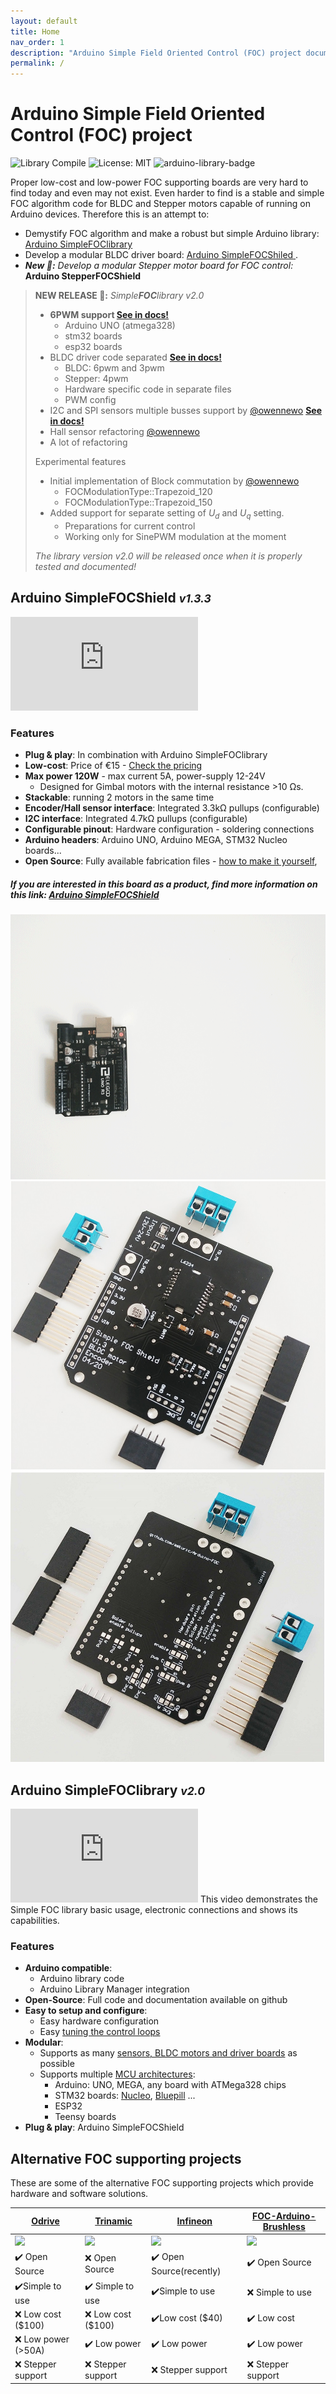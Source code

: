 ```yaml
---
layout: default
title: Home
nav_order: 1
description: "Arduino Simple Field Oriented Control (FOC) project documentation."
permalink: /
---
```

# Arduino Simple Field Oriented Control (FOC) project

![Library Compile](https://github.com/simplefoc/Arduino-FOC/workflows/Library%20Compile/badge.svg)
![License: MIT](https://img.shields.io/badge/License-MIT-yellow.svg)
![arduino-library-badge](https://www.ardu-badge.com/badge/Simple%20FOC.svg?)


Proper low-cost and low-power FOC supporting boards are very hard to find today and even may not exist. Even harder to find is a stable and simple FOC algorithm code for BLDC and Stepper motors capable of running on Arduino devices. 
Therefore this is an attempt to: 
- Demystify FOC algorithm and make a robust but simple Arduino library: [Arduino <span class="simple">Simple<span class="foc">FOC</span>library</span> ](#arduino-simplefoclibrary-v160)
- Develop a modular BLDC driver board: [Arduino <span class="simple">Simple<span class="foc">FOC</span>Shiled</span> ](arduino_simplefoc_shield_showcase).
- ***New 📢:** Develop a modular Stepper motor board for FOC control:* <b>Arduino <span class="simple">Stepper<span class="foc">FOC</span>Shield</span></b>

<blockquote class="info"><p> <b>NEW RELEASE 📢:</b> <i>Simple<b>FOC</b>library v2.0</i><br></p><ul>
<li><strong>6PWM support </strong>  <b><a href="drivers_config">See in docs!</a></b>
  <ul>
    <li>Arduino UNO (atmega328)</li>
    <li>stm32 boards</li>
    <li>esp32 boards</li>
  </ul>
</li>
<li>BLDC driver code separated <b><a href="code">See in docs!</a></b>
  <ul>
    <li> BLDC: 6pwm and 3pwm</li>
    <li> Stepper: 4pwm</li>
    <li> Hardware specific code in separate files</li>
    <li> PWM config</li>
  </ul>
</li>
<li>I2C and SPI sensors multiple busses support by <a href="https://github.com/owennewo">@owennewo</a> <b><a href="magnetic_sensor">See in docs!</a></b>
</li>
<li>Hall sensor refactoring <a href="https://github.com/owennewo">@owennewo</a>
</li>
<li>A lot of refactoring </li>
</ul>

Experimental features
<ul>
<li>Initial implementation of Block commutation by <a href="https://github.com/owennewo">@owennewo</a>
  <ul>
    <li> FOCModulationType::Trapezoid_120</li>
    <li> FOCModulationType::Trapezoid_150 </li>
  </ul>
</li>
<li>Added support for separate setting of <i>U<sub>d</sub></i> and <i>U<sub>q</sub></i> setting. 
  <ul>
    <li> Preparations for current control</li>
    <li> Working only for SinePWM modulation at the moment </li>
  </ul></li>
</ul>
<i>The library version v2.0 will be released once when it is properly tested and documented!</i>
</blockquote>

## Arduino <span class="simple">Simple<span class="foc">FOC</span>Shield</span> <i><small>v1.3.3</small></i>
<iframe class="youtube"  src="https://www.youtube.com/embed/G5pbo0C6ujE" frameborder="0" allow="accelerometer; autoplay; encrypted-media; gyroscope; picture-in-picture" allowfullscreen></iframe>

### Features
- **Plug & play**: In combination with Arduino <span class="simple">Simple<span class="foc">FOC</span>library</span> 
- **Low-cost**: Price of €15 - [Check the pricing](https://www.simplefoc.com/simplefoc_shield_product) 
- **Max power 120W** - max current 5A, power-supply 12-24V
   - Designed for Gimbal motors with the internal resistance >10 Ωs. 
- **Stackable**: running 2 motors in the same time
- **Encoder/Hall sensor interface**: Integrated 3.3kΩ pullups (configurable)
- **I2C interface**: Integrated 4.7kΩ pullups (configurable)
- **Configurable pinout**: Hardware configuration - soldering connections
- **Arduino headers**: Arduino UNO, Arduino MEGA, STM32 Nucleo boards...
- **Open Source**: Fully available fabrication files - [how to make it yourself](arduino_simplefoc_shield_fabrication), 

##### If you are interested in this board as a product, find more information on this link: [Arduino <span class="simple">Simple<span class="foc">FOC</span>Shield</span>](https://simplefoc.com/simplefoc_shield_product)

<p><img src="extras/Images/simple_foc_shield_v13_small.gif" class="img200" ><img src="extras/Images/shield_to_v13.jpg" class="img200 img_half" ><img src="extras/Images/shield_bo_v13.jpg" class="img200 img_half" ></p>

## Arduino <span class="simple">Simple<span class="foc">FOC</span>library</span> <i><small>v2.0</small></i>
<iframe class="youtube"  src="https://www.youtube.com/embed/Y5kLeqTc6Zk" frameborder="0" allow="accelerometer; autoplay; encrypted-media; gyroscope; picture-in-picture" allowfullscreen></iframe>
This video demonstrates the Simple FOC library basic usage, electronic connections and shows its capabilities.

### Features
- **Arduino compatible**: 
   - Arduino library code
  - Arduino Library Manager integration
- **Open-Source**: Full code and documentation available on github
- **Easy to setup and configure**: 
  - Easy hardware configuration
  - Easy [tuning the control loops](motion_control)
- **Modular**:
  - Supports as many [sensors,  BLDC motors  and  driver boards](supported_hardware) as possible
  - Supports multiple [MCU architectures](microcontrollers):
     - Arduino: UNO, MEGA, any board with ATMega328 chips
     - STM32 boards: [Nucleo](https://www.st.com/en/evaluation-tools/stm32-nucleo-boards.html), [Bluepill](https://stm32-base.org/boards/STM32F103C8T6-Blue-Pill.html) ...
     - ESP32
     - Teensy boards
- **Plug & play**: Arduino <span class="simple">Simple<span class="foc">FOC</span>Shield</span> 


## Alternative FOC supporting projects
These are some of the alternative FOC supporting projects which provide hardware and software solutions. 

<a href="https://odriverobotics.com/" >Odrive</a> | <a href="https://www.youtube.com/watch?v=g2BHEdvW9bU">Trinamic</a> | <a href="https://www.infineon.com/cms/en/product/evaluation-boards/bldc_shield_tle9879/" >Infineon</a> | <a href="https://github.com/gouldpa/FOC-Arduino-Brushless">FOC-Arduino-Brushless</a>
------------ | ------------- | ------------ | -------------
<img src="https://static1.squarespace.com/static/58aff26de4fcb53b5efd2f02/t/5c2c766921c67c143049cbd3/1546417803031/?format=1200w" style="width:100%;max-width:250px"  > | <img src="https://i3.ytimg.com/vi/g2BHEdvW9bU/maxresdefault.jpg" style="width:100%;max-width:250px"  > | <img src="https://www.infineon.com/export/sites/default/_images/product/evaluation-boards/BLDC_Motor_Shild_with_TLE9879QXA40.jpg_1711722916.jpg" style="width:100%;max-width:250px"  >| <img src="https://hackster.imgix.net/uploads/attachments/998086/dev_kit_89eygMekks.jpg?auto=compress%2Cformat&w=1280&h=960&fit=max" style="width:100%;max-width:250px"  >
✔️ Open Source | ❌ Open Source | ✔️ Open Source(recently) | ✔️ Open Source
✔️Simple to use | ✔️ Simple to use | ✔️Simple to use | ❌ Simple to use
❌ Low cost ($100) | ❌ Low cost ($100) | ✔️Low cost ($40) | ✔️ Low cost
❌ Low power (>50A) | ✔️ Low power  | ✔️  Low power | ✔️ Low power
❌ Stepper support | ❌ Stepper support | ❌ Stepper support | ❌ Stepper support